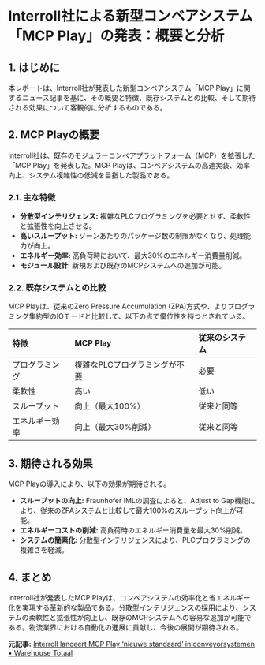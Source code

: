 # Interroll社による新型コンベアシステム「MCP Play」の発表：概要と分析

## 1. はじめに

本レポートは、Interroll社が発表した新型コンベアシステム「MCP Play」に関するニュース記事を基に、その概要と特徴、既存システムとの比較、そして期待される効果について客観的に分析するものである。

## 2. MCP Playの概要

Interroll社は、既存のモジュラーコンベアプラットフォーム（MCP）を拡張した「MCP Play」を発表した。MCP Playは、コンベアシステムの高速実装、効率向上、システム複雑性の低減を目指した製品である。

### 2.1. 主な特徴

* **分散型インテリジェンス:** 複雑なPLCプログラミングを必要とせず、柔軟性と拡張性を向上させる。
* **高いスループット:** ゾーンあたりのパッケージ数の制限がなくなり、処理能力が向上。
* **エネルギー効率:** 高負荷時において、最大30%のエネルギー消費量削減。
* **モジュール設計:** 新規および既存のMCPシステムへの追加が可能。

### 2.2. 既存システムとの比較

MCP Playは、従来のZero Pressure Accumulation (ZPA)方式や、よりプログラミング集約型のIOモードと比較して、以下の点で優位性を持つとされている。

| 特徴 | MCP Play | 従来のシステム |
| :------------- | :------------------------------------- | :------------------------------------------ |
| プログラミング | 複雑なPLCプログラミングが不要 | 必要 |
| 柔軟性 | 高い | 低い |
| スループット | 向上（最大100%） | 従来と同等 |
| エネルギー効率 | 向上（最大30%削減） | 従来と同等 |

## 3. 期待される効果

MCP Playの導入により、以下の効果が期待される。

* **スループットの向上:** Fraunhofer IMLの調査によると、Adjust to Gap機能により、従来のZPAシステムと比較して最大100%のスループット向上が可能。
* **エネルギーコストの削減:** 高負荷時のエネルギー消費量を最大30%削減。
* **システムの簡素化:** 分散型インテリジェンスにより、PLCプログラミングの複雑さを軽減。

## 4. まとめ

Interroll社が発表したMCP Playは、コンベアシステムの効率化と省エネルギー化を実現する革新的な製品である。分散型インテリジェンスの採用により、システムの柔軟性と拡張性が向上し、既存のMCPシステムへの容易な追加が可能である。物流業界における自動化の進展に貢献し、今後の展開が期待される。


**元記事:** [Interroll lanceert MCP Play ‘nieuwe standaard’ in conveyorsystemen • Warehouse Totaal](https://www.warehousetotaal.nl/productnieuws/interroll-lanceert-mcp-play-nieuwe-standaard-in-conveyorsystemen/137698/)